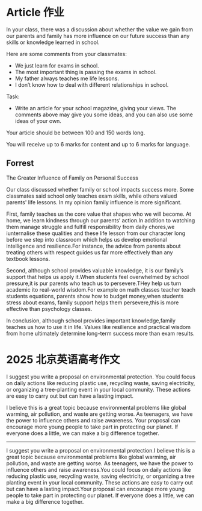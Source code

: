 # Article 作业

In your class, there was a discussion about whether the value we gain from our parents and family has more influence on our future success than any skills or knowledge learned in school.

Here are some comments from your classmates:
- We just learn for exams in school.
- The most important thing is passing the exams in school.
- My father always teaches me life lessons.
- I don’t know how to deal with different relationships in school.

Task:
- Write an article for your school magazine, giving your views. The comments above may give you some ideas, and you can also use some ideas of your own.

Your article should be between 100 and 150 words long.

You will receive up to 6 marks for content and up to 6 marks for language.

## Forrest

The Greater Influence of Family on Personal Success


Our class discussed whether family or school impacts success more. Some classmates said school only teaches exam skills, while others valued parents' life lessons. In my opinion family influence is more significant.


First, family teaches us the core value that shapes who we will become. At home, we learn kindness through our parents’ action.In addition to watching them manage struggle and fulfill responsibility from daily chores,we iunternalise these qualities and these life lesson from our character long before we step into classroom which helps us develop emotional intelligence and resilience.For instance, the advice from parents about treating others with respect guides us far more effectively than any textbook lessons.


Second, although school provides valuable knowledge, it is our family’s support that helps us apply it.When students feel overwhelmed by school pressure,it is pur parents who teach us to persevere.THey help us turn academic ito real-world wisdom.For example on math classes teacher teach students equations, parents show how to budget money,when students stress about exams, family support helps them persevere,this is more effective than psychology classes.


In conclusion, although school provides important knowledge,family teaches us how to use it in life. Values like resilience and practical wisdom from home ultimately determine long-term success more than exam results.

# 2025 北京英语高考作文
I suggest you write a proposal on environmental protection. You could focus on daily actions like reducing plastic use, recycling waste, saving electricity, or organizing a tree-planting event in your local community. These actions are easy to carry out but can have a lasting impact.

I believe this is a great topic because environmental problems like global warming, air pollution, and waste are getting worse. As teenagers, we have the power to influence others and raise awareness. Your proposal can encourage more young people to take part in protecting our planet. If everyone does a little, we can make a big difference together.

---

I suggest you write a proposal on environmental protection.I believe this is a great topic because environmental problems like global warming, air pollution, and waste are getting worse. As teenagers, we have the power to influence others and raise awareness.You could focus on daily actions like reducing plastic use, recycling waste, saving electricity, or organizing a tree planting event in your local community. These actions are easy to carry out but can have a lasting impact.Your proposal can encourage more young people to take part in protecting our planet. If everyone does a little, we can make a big difference together.

